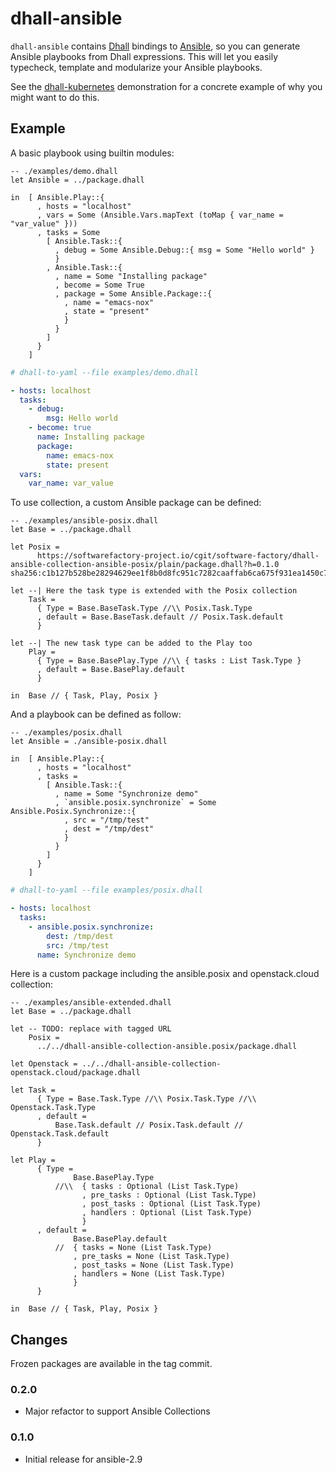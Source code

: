 # dhall-ansible

`dhall-ansible` contains [Dhall][dhall-lang] bindings to [Ansible][ansible],
so you can generate Ansible playbooks from Dhall expressions.
This will let you easily typecheck, template and modularize your Ansible playbooks.

See the [dhall-kubernetes][dhall-kubernetes] demonstration for a concrete example of
why you might want to do this.

## Example

A basic playbook using builtin modules:

```dhall
-- ./examples/demo.dhall
let Ansible = ../package.dhall

in  [ Ansible.Play::{
      , hosts = "localhost"
      , vars = Some (Ansible.Vars.mapText (toMap { var_name = "var_value" }))
      , tasks = Some
        [ Ansible.Task::{
          , debug = Some Ansible.Debug::{ msg = Some "Hello world" }
          }
        , Ansible.Task::{
          , name = Some "Installing package"
          , become = Some True
          , package = Some Ansible.Package::{
            , name = "emacs-nox"
            , state = "present"
            }
          }
        ]
      }
    ]

```

```yaml
# dhall-to-yaml --file examples/demo.dhall

- hosts: localhost
  tasks:
    - debug:
        msg: Hello world
    - become: true
      name: Installing package
      package:
        name: emacs-nox
        state: present
  vars:
    var_name: var_value

```

To use collection, a custom Ansible package can be defined:

```dhall
-- ./examples/ansible-posix.dhall
let Base = ../package.dhall

let Posix =
      https://softwarefactory-project.io/cgit/software-factory/dhall-ansible-collection-ansible-posix/plain/package.dhall?h=0.1.0 sha256:c1b127b528be28294629ee1f8b0d8fc951c7282caaffab6ca675f931ea1450c7

let --| Here the task type is extended with the Posix collection
    Task =
      { Type = Base.BaseTask.Type //\\ Posix.Task.Type
      , default = Base.BaseTask.default // Posix.Task.default
      }

let --| The new task type can be added to the Play too
    Play =
      { Type = Base.BasePlay.Type //\\ { tasks : List Task.Type }
      , default = Base.BasePlay.default
      }

in  Base // { Task, Play, Posix }

```

And a playbook can be defined as follow:

```dhall
-- ./examples/posix.dhall
let Ansible = ./ansible-posix.dhall

in  [ Ansible.Play::{
      , hosts = "localhost"
      , tasks =
        [ Ansible.Task::{
          , name = Some "Synchronize demo"
          , `ansible.posix.synchronize` = Some Ansible.Posix.Synchronize::{
            , src = "/tmp/test"
            , dest = "/tmp/dest"
            }
          }
        ]
      }
    ]

```

```yaml
# dhall-to-yaml --file examples/posix.dhall

- hosts: localhost
  tasks:
    - ansible.posix.synchronize:
        dest: /tmp/dest
        src: /tmp/test
      name: Synchronize demo

```

Here is a custom package including the ansible.posix and openstack.cloud collection:

```dhall
-- ./examples/ansible-extended.dhall
let Base = ../package.dhall

let -- TODO: replace with tagged URL
    Posix =
      ../../dhall-ansible-collection-ansible.posix/package.dhall

let Openstack = ../../dhall-ansible-collection-openstack.cloud/package.dhall

let Task =
      { Type = Base.Task.Type //\\ Posix.Task.Type //\\ Openstack.Task.Type
      , default =
          Base.Task.default // Posix.Task.default // Openstack.Task.default
      }

let Play =
      { Type =
              Base.BasePlay.Type
          //\\  { tasks : Optional (List Task.Type)
                , pre_tasks : Optional (List Task.Type)
                , post_tasks : Optional (List Task.Type)
                , handlers : Optional (List Task.Type)
                }
      , default =
              Base.BasePlay.default
          //  { tasks = None (List Task.Type)
              , pre_tasks = None (List Task.Type)
              , post_tasks = None (List Task.Type)
              , handlers = None (List Task.Type)
              }
      }

in  Base // { Task, Play, Posix }

```

## Changes

Frozen packages are available in the tag commit.

### 0.2.0

- Major refactor to support Ansible Collections

### 0.1.0

- Initial release for ansible-2.9

[dhall-lang]: https://dhall-lang.org
[ansible]: https://ansible.com
[dhall-kubernetes]: https://github.com/dhall-lang/dhall-kubernetes
[type-operator]: https://docs.dhall-lang.org/references/Built-in-types.html#id70
